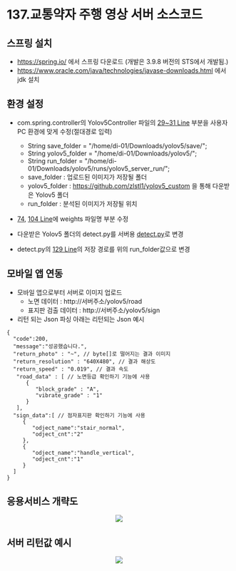 # 137.교통약자 주행 영상 서버 소스코드

## 스프링 설치

- https://spring.io/ 에서 스프링 다운로드 (개발은 3.9.8 버전의 STS에서 개발됨.)
- https://www.oracle.com/java/technologies/javase-downloads.html 에서 jdk 설치

## 환경 설정

- com.spring.controller의 Yolov5Controller 파일의 [29~31 Line](https://github.com/zlstl1/yolov5_server/blob/3ed875d7ebc6477eb8004449af8cc0ebff36a2cc/src/main/java/com/spring/controller/Yolov5Contoller.java#L29-L31) 부분을 사용자 PC 환경에 맞게 수정(절대경로 입력)
  - String save_folder = "/home/di-01/Downloads/yolov5/save/";
  - String yolov5_folder = "/home/di-01/Downloads/yolov5/";
  - String run_folder = "/home/di-01/Downloads/yolov5/runs/yolov5_server_run/";
  - save_folder : 업로드된 이미지가 저장될 폴더
  - yolov5_folder : https://github.com/zlstl1/yolov5_custom 을 통해 다운받은 Yolov5 폴더
  - run_folder : 분석된 이미지가 저장될 위치  
- [74](https://github.com/zlstl1/yolov5_server/blob/3ed875d7ebc6477eb8004449af8cc0ebff36a2cc/src/main/java/com/spring/controller/Yolov5Contoller.java#L74), [104 Line](https://github.com/zlstl1/yolov5_server/blob/3ed875d7ebc6477eb8004449af8cc0ebff36a2cc/src/main/java/com/spring/controller/Yolov5Contoller.java#L104)에 weights 파일명 부분 수정
  
- 다운받은 Yolov5 폴더의 detect.py를 서버용 [detect.py](https://github.com/zlstl1/yolov5_server/blob/master/detect.py)로 변경
- detect.py의 [129 Line](https://github.com/zlstl1/yolov5_server/blob/3ed875d7ebc6477eb8004449af8cc0ebff36a2cc/detect.py#L129)의 저장 경로를 위의 run_folder값으로 변경

## 모바일 앱 연동
- 모바일 앱으로부터 서버로 이미지 업로드 
  - 노면 데이터 : http://서버주소/yolov5/road
  - 표지판 검출 데이터 : http://서버주소/yolov5/sign
- 리턴 되는 Json 파싱 아래는 리턴되는 Json 예시
```
{
  "code":200,  
  "message":"성공했습니다.",
  "return_photo" : "~", // byte[]로 떨어지는 결과 이미지
  "return_resolution" : "640X480", // 결과 해상도
  "return_speed" : "0.019", // 결과 속도
   "road_data" : [ // 노면등급 확인하기 기능에 사용
      {
         "block_grade" : "A",
         "vibrate_grade" : "1"
      }
   ],
  "sign_data":[ // 점자표지판 확인하기 기능에 사용 
     {
        "odject_name":"stair_normal",
        "odject_cnt":"2"
     },
     {
        "odject_name":"handle_vertical",
        "odject_cnt":"1"
     }
  ]
}
```

## 응용서비스 개략도
<p align="center">
  <img src="https://user-images.githubusercontent.com/35329451/107865319-73207480-6ea8-11eb-9a9d-c1a1864df1d8.png"/>
</p>


## 서버 리턴값 예시
<p align="center">
  <img src="https://user-images.githubusercontent.com/35329451/107865320-76b3fb80-6ea8-11eb-9a86-0876a05f2612.png"/>
</p>

